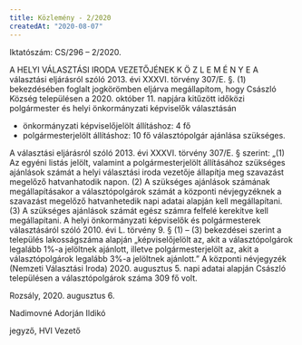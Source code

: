 ```yaml
---
title: Közlemény - 2/2020
createdAt: "2020-08-07"
---
```

Iktatószám: CS/296 – 2/2020.

A HELYI VÁLASZTÁSI IRODA VEZETŐJÉNEK K Ö Z L E M É N Y E
A választási eljárásról szóló 2013. évi XXXVI. törvény 307/E. §. (1) bekezdésében foglalt jogkörömben eljárva megállapítom, hogy Császló Község településen a 2020. október 11. napjára kitűzött időközi polgármester és helyi önkormányzati képviselők választásán
- önkormányzati képviselőjelölt állításhoz: 4 fő
- polgármesterjelölt állításhoz: 10 fő
választópolgár ajánlása szükséges.

A választási eljárásról szóló 2013. évi XXXVI. törvény 307/E. § szerint: „(1) Az egyéni listás jelölt, valamint a polgármesterjelölt állításához szükséges ajánlások számát a helyi választási iroda vezetője állapítja meg szavazást megelőző hatvanhatodik napon. (2) A szükséges ajánlások számának megállapításakor a választópolgárok számát a központi névjegyzéknek a szavazást megelőző hatvanhetedik napi adatai alapján kell megállapítani. (3) A szükséges ajánlások számát egész számra felfelé kerekítve kell megállapítani. A helyi önkormányzati képviselők és polgármesterek választásáról szóló 2010. évi L. törvény 9. § (1) – (3) bekezdései szerint a település lakosságszáma alapján „képviselőjelölt az, akit a választópolgárok legalább 1%-a jelöltnek ajánlott, illetve polgármesterjelölt az, akit a választópolgárok legalább 3%-a jelöltnek ajánlott.” A központi névjegyzék (Nemzeti Választási Iroda) 2020. augusztus 5. napi adatai alapján Császló településen a választópolgárok száma 309 fő volt.

Rozsály, 2020. augusztus 6.

Nadimovné Adorján Ildikó

jegyző, HVI Vezető

<mybutton mhref="/downloads/kozlemeny_2_2020/kozlemeny_ajanlas_szamrol.pdf" micon="mdi-cloud-download" mtarget="_blank"></mybutton>